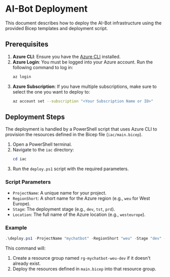 # AI-Bot Deployment

This document describes how to deploy the AI-Bot infrastructure using the provided Bicep templates and deployment script.

## Prerequisites

1.  **Azure CLI**: Ensure you have the [Azure CLI](https://docs.microsoft.com/en-us/cli/azure/install-azure-cli) installed.
2.  **Azure Login**: You must be logged into your Azure account. Run the following command to log in:
    ```bash
    az login
    ```
3.  **Azure Subscription**: If you have multiple subscriptions, make sure to select the one you want to deploy to:
    ```bash
    az account set --subscription "<Your Subscription Name or ID>"
    ```

## Deployment Steps

The deployment is handled by a PowerShell script that uses Azure CLI to provision the resources defined in the Bicep file (`iac/main.bicep`).

1.  Open a PowerShell terminal.
2.  Navigate to the `iac` directory:
    ```powershell
    cd iac
    ```
3.  Run the `deploy.ps1` script with the required parameters.

### Script Parameters

*   `ProjectName`: A unique name for your project.
*   `RegionShort`: A short name for the Azure region (e.g., `weu` for West Europe).
*   `Stage`: The deployment stage (e.g., `dev`, `tst`, `prd`).
*   `Location`: The full name of the Azure location (e.g., `westeurope`).

### Example

```powershell
.\deploy.ps1 -ProjectName "mychatbot" -RegionShort "weu" -Stage "dev" -Location "westeurope"
```

This command will:
1.  Create a resource group named `rg-mychatbot-weu-dev` if it doesn't already exist.
2.  Deploy the resources defined in `main.bicep` into that resource group.
